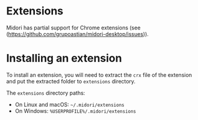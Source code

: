 # Extensions

Midori has partial support for Chrome extensions (see (https://github.com/grupoastian/midori-desktop/issues)).

# Installing an extension

To install an extension, you will need to extract the `crx` file of the extension and put the extracted folder to `extensions` directory.

The `extensions` directory paths:
- On Linux and macOS: `~/.midori/extensions`
- On Windows: `%USERPROFILE%/.midori/extensions`
